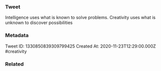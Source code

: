 ### Tweet
Intelligence uses what is known to solve problems.
Creativity uses what is unknown to discover possibilities

### Metadata
Tweet ID: 1330850839309799425
Created At: 2020-11-23T12:29:00.000Z
#creativity

### Related

